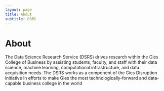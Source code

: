 ```yaml
---
layout: page
title: About
subtitle: DSRS
---
```


# About

The Data Science Research Service (DSRS) drives research within the Gies College of Business by assisting students, faculty, and staff with their data science, machine learning, computational infrastructure, and data acquisition needs. The DSRS works as a component of the Gies Disruption initiative in efforts to make Gies the most technologically-forward and data-capable business college in the world


